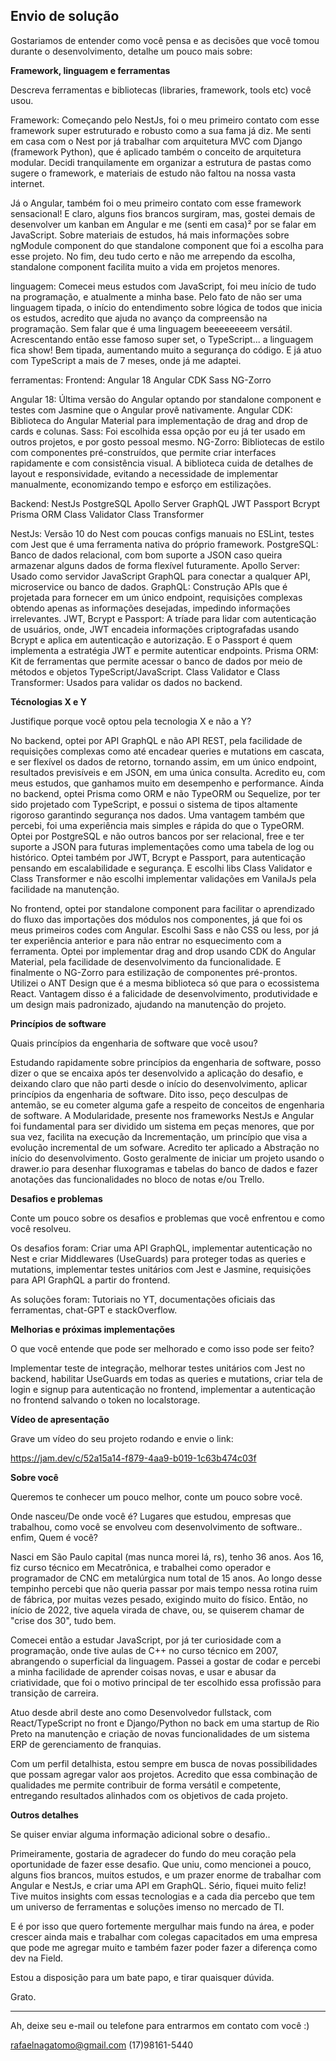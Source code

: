 ## Envio de solução

Gostariamos de entender como você pensa e as decisões que você tomou durante o desenvolvimento, detalhe um pouco mais sobre:

**Framework, linguagem e ferramentas**

Descreva ferramentas e bibliotecas (libraries, framework, tools etc) você usou.

Framework:
Começando pelo NestJs, foi o meu primeiro contato com esse framework super estruturado e robusto como a sua fama já diz. Me senti em casa com o Nest por já trabalhar com arquitetura MVC com Django (framework Python), que é aplicado também o conceito de arquitetura modular. Decidi tranquilamente em organizar a estrutura de pastas como sugere o framework, e materiais de estudo não faltou na nossa vasta internet.

Já o Angular, também foi o meu primeiro contato com esse framework sensacional! E claro, alguns fios brancos surgiram, mas, gostei demais de desenvolver um kanban em Angular e me (senti em casa)² por se falar em JavaScript. Sobre materiais de estudos, há mais informações sobre ngModule component do que standalone component que foi a escolha para esse projeto. No fim, deu tudo certo e não me arrependo da escolha, standalone component facilita muito a vida em projetos menores.

linguagem:
Comecei meus estudos com JavaScript, foi meu início de tudo na programação, e atualmente a minha base. Pelo fato de não ser uma linguagem tipada, o início do entendimento sobre lógica de todos que inicia os estudos, acredito que ajuda no avanço da compreensão na programação. Sem falar que é uma linguagem beeeeeeeem versátil. Acrescentando então esse famoso super set, o TypeScript... a linguagem fica show! Bem tipada, aumentando muito a segurança do código. E já atuo com TypeScript a mais de 7 meses, onde já me adaptei.

ferramentas:
Frontend:
    Angular 18
    Angular CDK
    Sass
    NG-Zorro

Angular 18:
    Última versão do Angular optando por standalone component e testes com Jasmine que o Angular provê nativamente.
Angular CDK:
    Biblioteca do Angular Material para implementação de drag and drop de cards e colunas.
Sass:
    Foi escolhida essa opção por eu já ter usado em outros projetos, e por gosto pessoal mesmo.
NG-Zorro:
    Bibliotecas de estilo com componentes pré-construídos, que permite criar interfaces rapidamente e com consistência visual. A biblioteca cuida de detalhes de layout e responsividade, evitando a necessidade de implementar manualmente, economizando tempo e esforço em estilizações.

Backend:
    NestJs
    PostgreSQL
    Apollo Server
    GraphQL
    JWT
    Passport
    Bcrypt
    Prisma ORM
    Class Validator
    Class Transformer

NestJs:
    Versão 10 do Nest com poucas configs manuais no ESLint, testes com Jest que é uma ferramenta nativa do próprio framework.
PostgreSQL:
    Banco de dados relacional, com bom suporte a JSON caso queira armazenar alguns dados de forma flexível futuramente.
Apollo Server:
    Usado como servidor JavaScript GraphQL para conectar a qualquer API, microservice ou banco de dados.
GraphQL:
    Construção APIs que é projetada para fornecer em um único endpoint, requisições complexas obtendo apenas as informações desejadas, impedindo informações irrelevantes.
JWT, Bcrypt e Passport:
    A tríade para lidar com autenticação de usuários, onde, JWT encadeia informações criptografadas usando Bcrypt e aplica em autenticação e autorização. E o Passport é quem implementa a estratégia JWT e permite autenticar endpoints.
Prisma ORM:
    Kit de ferramentas que permite acessar o banco de dados por meio de métodos e objetos TypeScript/JavaScript.
Class Validator e Class Transformer:
    Usados para validar os dados no backend.

**Técnologias X e Y**

Justifique porque você optou pela tecnologia X e não a Y?

No backend, optei por API GraphQL e não API REST, pela facilidade de requisições complexas como até encadear queries e mutations em cascata, e ser flexível os dados de retorno, tornando assim, em um único endpoint, resultados previsíveis e em JSON, em uma única consulta. Acredito eu, com meus estudos, que ganhamos muito em desempenho e performance.
Ainda no backend, optei Prisma como ORM e não TypeORM ou Sequelize, por ter sido projetado com TypeScript, e possui o sistema de tipos altamente rigoroso garantindo segurança nos dados. Uma vantagem também que percebi, foi uma experiência mais simples e rápida do que o TypeORM.
Optei por PostgreSQL e não outros bancos por ser relacional, free e ter suporte a JSON para futuras implementações como uma tabela de log ou histórico.
Optei também por JWT, Bcrypt e Passport, para autenticação pensando em escalabilidade e segurança.
E escolhi libs Class Validator e Class Transformer e não escolhi implementar validações em VanilaJs pela facilidade na manutenção.

No frontend, optei por standalone component para facilitar o aprendizado do fluxo das importações dos módulos nos componentes, já que foi os meus primeiros codes com Angular.
Escolhi Sass e não CSS ou less, por já ter experiência anterior e para não entrar no esquecimento com a ferramenta.
Optei por implementar drag and drop usando CDK do Angular Material, pela facilidade de desenvolvimento da funcionalidade.
E finalmente o NG-Zorro para estilização de componentes pré-prontos. Utilizei o ANT Design que é a mesma biblioteca só que para o ecossistema React. Vantagem disso é a falicidade de desenvolvimento, produtividade e um design mais padronizado, ajudando na manutenção do projeto.

**Princípios de software**

Quais princípios da engenharia de software que você usou?

Estudando rapidamente sobre princípios da engenharia de software, posso dizer o que se encaixa após ter desenvolvido a aplicação do desafio, e deixando claro que não parti desde o início do desenvolvimento, aplicar princípios da engenharia de software. Dito isso, peço desculpas de antemão, se eu cometer alguma gafe a respeito de conceitos de engenharia de software.
A Modularidade, presente nos frameworks NestJs e Angular foi fundamental para ser dividido um sistema em peças menores, que por sua vez, facilita na execução da Incrementação, um princípio que visa a evolução incremental de um sofware.
Acredito ter aplicado a Abstração no início do desenvolvimento. Gosto geralmente de iniciar um projeto usando o drawer.io para desenhar fluxogramas e tabelas do banco de dados e fazer anotações das funcionalidades no bloco de notas e/ou Trello.

**Desafios e problemas**

Conte um pouco sobre os desafios e problemas que você enfrentou e como você resolveu.

Os desafios foram:
    Criar uma API GraphQL, implementar autenticação no Nest e criar Middlewares (UseGuards) para proteger todas as queries e mutations, implementar testes unitários com Jest e Jasmine, requisições para API GraphQL a partir do frontend.

As soluções foram:
    Tutoriais no YT, documentações oficiais das ferramentas, chat-GPT e stackOverflow.

**Melhorias e próximas implementações**

O que você entende que pode ser melhorado e como isso pode ser feito?

Implementar teste de integração, melhorar testes unitários com Jest no backend, habilitar UseGuards em todas as queries e mutations, criar tela de login e signup para autenticação no frontend, implementar a autenticação no frontend salvando o token no localstorage.

**Vídeo de apresentação**

Grave um vídeo do seu projeto rodando e envie o link:

https://jam.dev/c/52a15a14-f879-4aa9-b019-1c63b474c03f

**Sobre você**

Queremos te conhecer um pouco melhor, conte um pouco sobre você.

Onde nasceu/De onde você é? Lugares que estudou, empresas que trabalhou, como você se envolveu com desenvolvimento de software.. enfim, Quem é você?

Nasci em São Paulo capital (mas nunca morei lá, rs), tenho 36 anos. Aos 16, fiz curso técnico em Mecatrônica, e trabalhei como operador e programador de CNC em metalúrgica num total de 15 anos. Ao longo desse tempinho percebi que não queria passar por mais tempo nessa rotina ruim de fábrica, por muitas vezes pesado, exigindo muito do físico. Então, no início de 2022, tive aquela virada de chave, ou, se quiserem chamar de "crise dos 30", tudo bem.

Comecei então a estudar JavaScript, por já ter curiosidade com a programação, onde tive aulas de C++ no curso técnico em 2007, abrangendo o superficial da linguagem.
Passei a gostar de codar e percebi a minha facilidade de aprender coisas novas, e usar e abusar da criatividade, que foi o motivo principal de ter escolhido essa profissão para transição de carreira.

Atuo desde abril deste ano como Desenvolvedor fullstack, com React/TypeScript no front e Django/Python no back em uma startup de Rio Preto na manutenção e criação de novas funcionalidades de um sistema ERP de gerenciamento de franquias.

Com um perfil detalhista, estou sempre em busca de novas possibilidades que possam agregar valor aos projetos. Acredito que essa combinação de qualidades me permite contribuir de forma versátil e competente, entregando resultados alinhados com os objetivos de cada projeto.

**Outros detalhes**

Se quiser enviar alguma informação adicional sobre o desafio..

Primeiramente, gostaria de agradecer do fundo do meu coração pela oportunidade de fazer esse desafio. Que uniu, como mencionei a pouco, alguns fios brancos, muitos estudos, e um prazer enorme de trabalhar com Angular e NestJs, e criar uma API em GraphQL. Sério, fiquei muito feliz! Tive muitos insights com essas tecnologias e a cada dia percebo que tem um universo de ferramentas e soluções imenso no mercado de TI.

E é por isso que quero fortemente mergulhar mais fundo na área, e poder crescer ainda mais e trabalhar com colegas capacitados em uma empresa que pode me agregar muito e também fazer poder fazer a diferença como dev na Field.

Estou a disposição para um bate papo, e tirar quaisquer dúvida. 

Grato.

---

Ah, deixe seu e-mail ou telefone para entrarmos em contato com você :) 

rafaelnagatomo@gmail.com
(17)98161-5440
